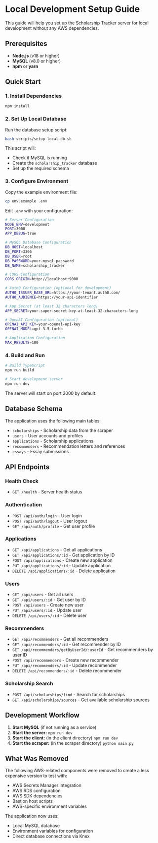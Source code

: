 # Local Development Setup Guide

This guide will help you set up the Scholarship Tracker server for local development without any AWS dependencies.

## Prerequisites

- **Node.js** (v18 or higher)
- **MySQL** (v8.0 or higher)
- **npm** or **yarn**

## Quick Start

### 1. Install Dependencies

```bash
npm install
```

### 2. Set Up Local Database

Run the database setup script:

```bash
bash scripts/setup-local-db.sh
```

This script will:
- Check if MySQL is running
- Create the `scholarship_tracker` database
- Set up the required schema

### 3. Configure Environment

Copy the example environment file:

```bash
cp env.example .env
```

Edit `.env` with your configuration:

```bash
# Server Configuration
NODE_ENV=development
PORT=3000
APP_DEBUG=true

# MySQL Database Configuration
DB_HOST=localhost
DB_PORT=3306
DB_USER=root
DB_PASSWORD=your-mysql-password
DB_NAME=scholarship_tracker

# CORS Configuration
CORS_ORIGIN=http://localhost:9000

# Auth0 Configuration (optional for development)
AUTH0_ISSUER_BASE_URL=https://your-tenant.auth0.com/
AUTH0_AUDIENCE=https://your-api-identifier

# App Secret (at least 32 characters long)
APP_SECRET=your-super-secret-key-at-least-32-characters-long

# OpenAI Configuration (optional)
OPENAI_API_KEY=your-openai-api-key
OPENAI_MODEL=gpt-3.5-turbo

# Application Configuration
MAX_RESULTS=100
```

### 4. Build and Run

```bash
# Build TypeScript
npm run build

# Start development server
npm run dev
```

The server will start on port 3000 by default.

## Database Schema

The application uses the following main tables:

- `scholarships` - Scholarship data from the scraper
- `users` - User accounts and profiles
- `applications` - Scholarship applications
- `recommenders` - Recommendation letters and references
- `essays` - Essay submissions

## API Endpoints

### Health Check
- `GET /health` - Server health status

### Authentication
- `POST /api/auth/login` - User login
- `POST /api/auth/logout` - User logout
- `GET /api/auth/profile` - Get user profile

### Applications
- `GET /api/applications` - Get all applications
- `GET /api/applications/:id` - Get application by ID
- `POST /api/applications` - Create new application
- `PUT /api/applications/:id` - Update application
- `DELETE /api/applications/:id` - Delete application

### Users
- `GET /api/users` - Get all users
- `GET /api/users/:id` - Get user by ID
- `POST /api/users` - Create new user
- `PUT /api/users/:id` - Update user
- `DELETE /api/users/:id` - Delete user

### Recommenders
- `GET /api/recommenders` - Get all recommenders
- `GET /api/recommenders/:id` - Get recommender by ID
- `GET /api/recommenders/getByUserId/:userId` - Get recommenders by user ID
- `POST /api/recommenders` - Create new recommender
- `PUT /api/recommenders/:id` - Update recommender
- `DELETE /api/recommenders/:id` - Delete recommender

### Scholarship Search
- `POST /api/scholarships/find` - Search for scholarships
- `GET /api/scholarships/sources` - Get available scholarship sources


## Development Workflow

1. **Start MySQL** (if not running as a service)
2. **Start the server:** `npm run dev`
3. **Start the client:** (in the client directory) `npm run dev`
4. **Start the scraper:** (in the scraper directory) `python main.py`

## What Was Removed

The following AWS-related components were removed to create a less expensive version to test with:

- AWS Secrets Manager integration
- AWS RDS configuration
- AWS SDK dependencies
- Bastion host scripts
- AWS-specific environment variables

The application now uses:
- Local MySQL database
- Environment variables for configuration
- Direct database connections via Knex

